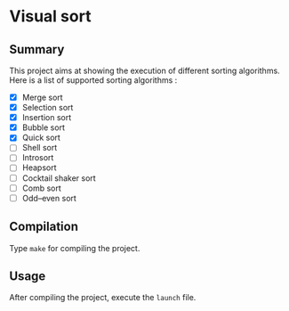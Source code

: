 # Visual sort
## Summary
This project aims at showing the execution of different sorting algorithms.  
Here is a list of supported sorting algorithms :
- [X] Merge sort
- [X] Selection sort
- [X] Insertion sort
- [X] Bubble sort
- [X] Quick sort
- [ ] Shell sort
- [ ] Introsort
- [ ] Heapsort
- [ ] Cocktail shaker sort
- [ ] Comb sort
- [ ] Odd–even sort

## Compilation
Type `make` for compiling the project.

## Usage
After compiling the project, execute the `launch` file.
